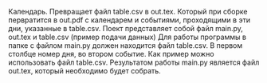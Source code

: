 Календарь.
    Превращает файл table.csv в out.tex. Который при сборке первратится в out.pdf с календарем и событиями, проходящими в эти дни, указанные в table.csv.
    Поект представляет собой файл main.py, out.tex и table.csv (пример подачи данных)
    Для работы программы в папке с файлом main.py должен находится файл table.csv. В первом столбце номер дня, во втором событие. Как пример можно использовать файл table.csv. Результатом работы main.py является файл out.tex, который необходимо будет собрать.